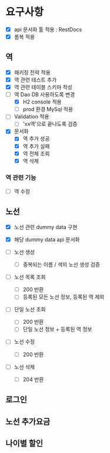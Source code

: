 # 요구사항

- [x] api 문서화 툴 적용 : RestDocs
- [x] 롬복 적용
   
## 역
- [x] 패키징 전략 적용
- [x] 역 관련 테스트 추가
- [x] 역 관련 테이블 스키마 작성
- [ ] 역 Dao DB 사용하도록 변경
  - [x] H2 console 적용
  - [ ] prod 환경 MySql 적용
   
- [ ] Validation 적용
  - [ ] 'xx역'으로 끝나도록 검증
    
- [x] 문서화
  - [x] 역 추가 성공
  - [x] 역 추가 실패
  - [x] 역 전체 조회
  - [x] 역 삭제
  
### 역 관련 기능
- [ ] 역 수정
  
## 노선
- [x] 노선 관련 dummy data 구현
- [x] 해당 dummy data api 문서화
  
- [ ] 노선 생성
    - [ ] 중복되는 이름 / 색의 노선 생성 검증
    
- [ ] 노선 목록 조회
  - [ ] 200 반환
  - [ ] 등록된 모든 노선 정보, 등록된 역 제외

- [ ] 단일 노선 조회
  - [ ] 200 반환
  - [ ] 단일 노선 정보 + 등록된 역 정보

- [ ] 노선 수정
  - [ ] 200 반환

- [ ] 노선 삭제
  - [ ] 204 반환
   

## 로그인
## 노선 추가요금
## 나이별 할인